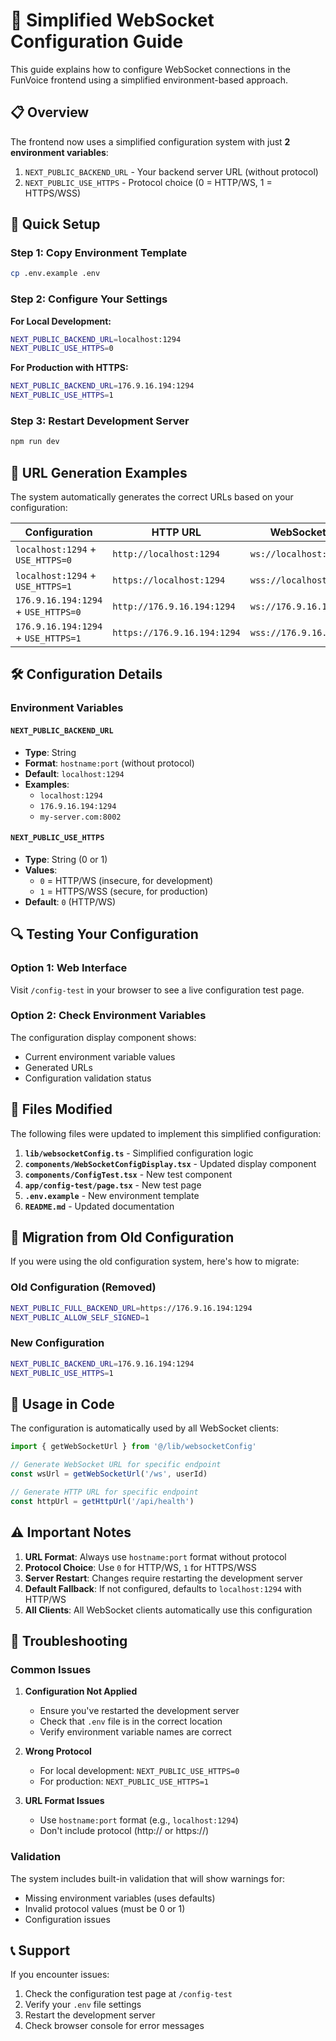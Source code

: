 # 🔧 Simplified WebSocket Configuration Guide

This guide explains how to configure WebSocket connections in the FunVoice frontend using a simplified environment-based approach.

## 📋 Overview

The frontend now uses a simplified configuration system with just **2 environment variables**:

1. `NEXT_PUBLIC_BACKEND_URL` - Your backend server URL (without protocol)
2. `NEXT_PUBLIC_USE_HTTPS` - Protocol choice (0 = HTTP/WS, 1 = HTTPS/WSS)

## 🚀 Quick Setup

### Step 1: Copy Environment Template
```bash
cp .env.example .env
```

### Step 2: Configure Your Settings

**For Local Development:**
```bash
NEXT_PUBLIC_BACKEND_URL=localhost:1294
NEXT_PUBLIC_USE_HTTPS=0
```

**For Production with HTTPS:**
```bash
NEXT_PUBLIC_BACKEND_URL=176.9.16.194:1294
NEXT_PUBLIC_USE_HTTPS=1
```

### Step 3: Restart Development Server
```bash
npm run dev
```

## 🔗 URL Generation Examples

The system automatically generates the correct URLs based on your configuration:

| Configuration | HTTP URL | WebSocket URL |
|---------------|----------|---------------|
| `localhost:1294` + `USE_HTTPS=0` | `http://localhost:1294` | `ws://localhost:1294` |
| `localhost:1294` + `USE_HTTPS=1` | `https://localhost:1294` | `wss://localhost:1294` |
| `176.9.16.194:1294` + `USE_HTTPS=0` | `http://176.9.16.194:1294` | `ws://176.9.16.194:1294` |
| `176.9.16.194:1294` + `USE_HTTPS=1` | `https://176.9.16.194:1294` | `wss://176.9.16.194:1294` |

## 🛠️ Configuration Details

### Environment Variables

#### `NEXT_PUBLIC_BACKEND_URL`
- **Type**: String
- **Format**: `hostname:port` (without protocol)
- **Default**: `localhost:1294`
- **Examples**:
  - `localhost:1294`
  - `176.9.16.194:1294`
  - `my-server.com:8002`

#### `NEXT_PUBLIC_USE_HTTPS`
- **Type**: String (0 or 1)
- **Values**:
  - `0` = HTTP/WS (insecure, for development)
  - `1` = HTTPS/WSS (secure, for production)
- **Default**: `0` (HTTP/WS)

## 🔍 Testing Your Configuration

### Option 1: Web Interface
Visit `/config-test` in your browser to see a live configuration test page.

### Option 2: Check Environment Variables
The configuration display component shows:
- Current environment variable values
- Generated URLs
- Configuration validation status

## 📁 Files Modified

The following files were updated to implement this simplified configuration:

1. **`lib/websocketConfig.ts`** - Simplified configuration logic
2. **`components/WebSocketConfigDisplay.tsx`** - Updated display component
3. **`components/ConfigTest.tsx`** - New test component
4. **`app/config-test/page.tsx`** - New test page
5. **`.env.example`** - New environment template
6. **`README.md`** - Updated documentation

## 🔄 Migration from Old Configuration

If you were using the old configuration system, here's how to migrate:

### Old Configuration (Removed)
```bash
NEXT_PUBLIC_FULL_BACKEND_URL=https://176.9.16.194:1294
NEXT_PUBLIC_ALLOW_SELF_SIGNED=1
```

### New Configuration
```bash
NEXT_PUBLIC_BACKEND_URL=176.9.16.194:1294
NEXT_PUBLIC_USE_HTTPS=1
```

## 🎯 Usage in Code

The configuration is automatically used by all WebSocket clients:

```typescript
import { getWebSocketUrl } from '@/lib/websocketConfig'

// Generate WebSocket URL for specific endpoint
const wsUrl = getWebSocketUrl('/ws', userId)

// Generate HTTP URL for specific endpoint
const httpUrl = getHttpUrl('/api/health')
```

## ⚠️ Important Notes

1. **URL Format**: Always use `hostname:port` format without protocol
2. **Protocol Choice**: Use `0` for HTTP/WS, `1` for HTTPS/WSS
3. **Server Restart**: Changes require restarting the development server
4. **Default Fallback**: If not configured, defaults to `localhost:1294` with HTTP/WS
5. **All Clients**: All WebSocket clients automatically use this configuration

## 🐛 Troubleshooting

### Common Issues

1. **Configuration Not Applied**
   - Ensure you've restarted the development server
   - Check that `.env` file is in the correct location
   - Verify environment variable names are correct

2. **Wrong Protocol**
   - For local development: `NEXT_PUBLIC_USE_HTTPS=0`
   - For production: `NEXT_PUBLIC_USE_HTTPS=1`

3. **URL Format Issues**
   - Use `hostname:port` format (e.g., `localhost:1294`)
   - Don't include protocol (http:// or https://)

### Validation

The system includes built-in validation that will show warnings for:
- Missing environment variables (uses defaults)
- Invalid protocol values (must be 0 or 1)
- Configuration issues

## 📞 Support

If you encounter issues:
1. Check the configuration test page at `/config-test`
2. Verify your `.env` file settings
3. Restart the development server
4. Check browser console for error messages 